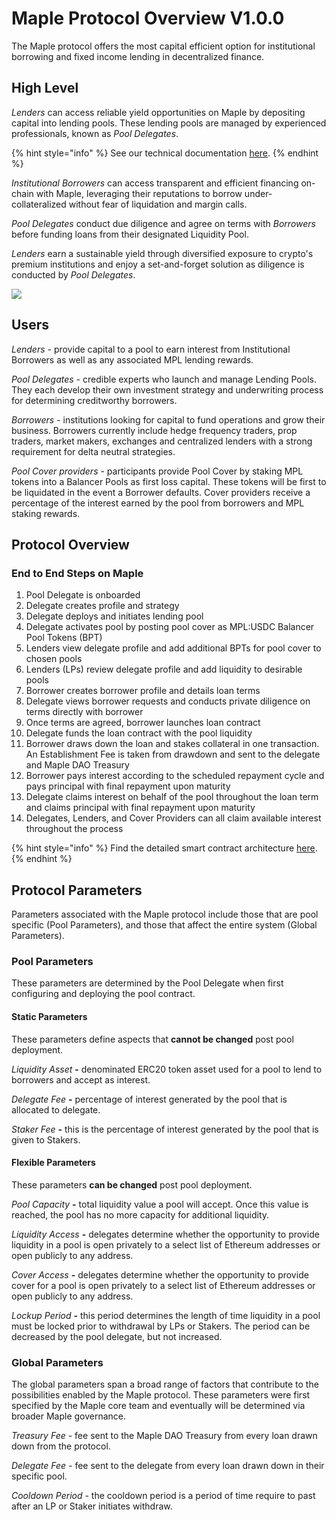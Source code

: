 # Maple Protocol Overview V1.0.0

The Maple protocol offers the most capital efficient option for institutional borrowing and fixed income lending in decentralized finance.

## High Level

_Lenders_ can access reliable yield opportunities on Maple by depositing capital into lending pools. These lending pools are managed by experienced professionals, known as _Pool Delegates_.

{% hint style="info" %}
See our technical documentation [here](https://github.com/maple-labs/maple-core/wiki).
{% endhint %}

_Institutional_ _Borrowers_ can access transparent and efficient financing on-chain with Maple, leveraging their reputations to borrow under-collateralized without fear of liquidation and margin calls.

_Pool Delegates_ conduct due diligence and agree on terms with _Borrowers_ before funding loans from their designated Liquidity Pool.

_Lenders_ earn a sustainable yield through diversified exposure to crypto's premium institutions and enjoy a set-and-forget solution as diligence is conducted by _Pool Delegates_.

![](../.gitbook/assets/UserDiagram\_0211.png)

## Users

_Lenders -_ provide capital to a pool to earn interest from Institutional Borrowers as well as any associated MPL lending rewards.

_Pool Delegates -_  credible experts who launch and manage Lending Pools. They each develop their own investment strategy and underwriting process for determining creditworthy borrowers.

_Borrowers -_ institutions looking for capital to fund operations and grow their business. Borrowers currently include hedge frequency traders, prop traders, market makers, exchanges and centralized lenders with a strong requirement for delta neutral strategies.

_Pool Cover providers -_ participants provide Pool Cover by staking MPL tokens into a Balancer Pools as first loss capital. These tokens will be first to be liquidated in the event a Borrower defaults. Cover providers receive a percentage of the interest earned by the pool from borrowers and MPL staking rewards.

## Protocol Overview

### End to End Steps on Maple

1. Pool Delegate is onboarded
2. Delegate creates profile and strategy&#x20;
3. Delegate deploys and initiates lending pool&#x20;
4. Delegate activates pool by posting pool cover as MPL:USDC Balancer Pool Tokens (BPT)&#x20;
5. Lenders view delegate profile and add additional BPTs for pool cover to chosen pools
6. Lenders (LPs) review delegate profile and add liquidity to desirable pools&#x20;
7. Borrower creates borrower profile and details loan terms&#x20;
8. Delegate views borrower requests and conducts private diligence on terms directly with borrower&#x20;
9. Once terms are agreed, borrower launches loan contract&#x20;
10. Delegate funds the loan contract with the pool liquidity&#x20;
11. Borrower draws down the loan and stakes collateral in one transaction. An Establishment Fee is taken from drawdown and sent to the delegate and Maple DAO Treasury&#x20;
12. Borrower pays interest according to the scheduled repayment cycle and pays principal with final repayment upon maturity&#x20;
13. Delegate claims interest on behalf of the pool throughout the loan term and claims principal with final repayment upon maturity&#x20;
14. Delegates, Lenders, and Cover Providers can all claim available interest throughout the process

{% hint style="info" %}
Find the detailed smart contract architecture [here](https://github.com/maple-labs/maple-core/wiki/Smart-Contract-Architecture).
{% endhint %}

## Protocol Parameters

Parameters associated with the Maple protocol include those that are pool specific (Pool Parameters), and those that affect the entire system (Global Parameters).

### Pool Parameters

These parameters are determined by the Pool Delegate when first configuring and deploying the pool contract.

#### Static Parameters

These parameters define aspects that **cannot be changed** post pool deployment.

_Liquidity Asset_ **-** denominated ERC20 token asset used for a pool to lend to borrowers and accept as interest.

_Delegate Fee_ **-** percentage of interest generated by the pool that is allocated to delegate.

_Staker Fee_ **-** this is the percentage of interest generated by the pool that is given to Stakers.

#### Flexible Parameters

These parameters **can be changed** post pool deployment.

_Pool Capacity_ **-** total liquidity value a pool will accept. Once this value is reached, the pool has no more capacity for additional liquidity.

_Liquidity Access_ **-** delegates determine whether the opportunity to provide liquidity in a pool is open privately to a select list of Ethereum addresses or open publicly to any address.

_Cover Access_ **-** delegates determine whether the opportunity to provide cover for a pool is open privately to a select list of Ethereum addresses or open publicly to any address.

_Lockup Period_ **-** this period determines the length of time liquidity in a pool must be locked prior to withdrawal by LPs or Stakers. The period can be decreased by the pool delegate, but not increased.

### Global Parameters

The global parameters span a broad range of factors that contribute to the possibilities enabled by the Maple protocol. These parameters were first specified by the Maple core team and eventually will be determined via broader Maple governance.

_Treasury Fee -_ fee sent to the Maple DAO Treasury from every loan drawn down from the protocol.

_Delegate Fee -_ fee sent to the delegate from every loan drawn down in their specific pool.

_Cooldown Period_ - the cooldown period is a period of time require to past after an LP or Staker initiates withdraw.
